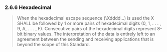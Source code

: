 ### 2.6.6 Hexadecimal

> When the hexadecimal escape sequence (\Xdddd...\) is used the X SHALL be followed by 1 or more pairs of hexadecimal digits (0, 1, . . . , 9, A, . . . , F). Consecutive pairs of the hexadecimal digits represent 8-bit binary values. The interpretation of the data is entirely left to an agreement between the sending and receiving applications that is beyond the scope of this Standard.
